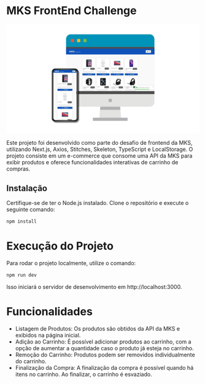 # MKS FrontEnd Challenge

<img src="./src/assets/desafio-mks.png" width="600" ></img>

Este projeto foi desenvolvido como parte do desafio de frontend da MKS, utilizando Next.js, Axios, Stitches, Skeleton, TypeScript e LocalStorage. O projeto consiste em um e-commerce que consome uma API da MKS para exibir produtos e oferece funcionalidades interativas de carrinho de compras.

## Instalação

Certifique-se de ter o Node.js instalado. Clone o repositório e execute o seguinte comando:

```bash
npm install
```

# Execução do Projeto

Para rodar o projeto localmente, utilize o comando:

```bash
npm run dev
```

Isso iniciará o servidor de desenvolvimento em http://localhost:3000.

# Funcionalidades
- Listagem de Produtos: Os produtos são obtidos da API da MKS e exibidos na página inicial.
- Adição ao Carrinho: É possível adicionar produtos ao carrinho, com a opção de aumentar a quantidade caso o produto já esteja no carrinho.
- Remoção do Carrinho: Produtos podem ser removidos individualmente do carrinho.
- Finalização da Compra: A finalização da compra é possível quando há itens no carrinho. Ao finalizar, o carrinho é esvaziado.